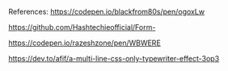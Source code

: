 References: 
https://codepen.io/blackfrom80s/pen/ogoxLw

https://github.com/Hashtechieofficial/Form-

https://codepen.io/razeshzone/pen/WBWERE

https://dev.to/afif/a-multi-line-css-only-typewriter-effect-3op3 
